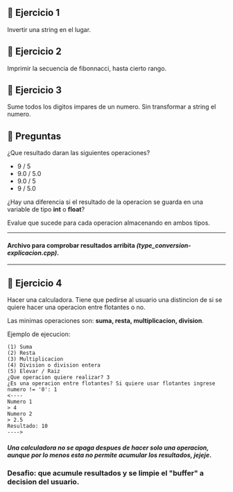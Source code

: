 
## 🍓 **Ejercicio 1**

Invertir una string en el lugar.

## 🍓 **Ejercicio 2**

Imprimir la secuencia de fibonnacci, hasta cierto rango.

## 🍓 **Ejercicio 3**

Sume todos los digitos impares de un numero. Sin transformar a string el numero.

## 🍓 **Preguntas**

¿Que resultado daran las siguientes operaciones?

* 9 / 5
* 9.0 / 5.0
* 9.0 / 5
* 9 / 5.0

¿Hay una diferencia si el resultado de la operacion se guarda en una variable de tipo **int** o **float**?

Evalue que sucede para cada operacion almacenando en ambos tipos.

---
#### Archivo para comprobar resultados arribita _**(type_conversion-explicacion.cpp)**_.
---

## 🍓 **Ejercicio 4**

Hacer una calculadora. Tiene que pedirse al usuario una distincion de si se quiere hacer una operacion entre flotantes o no.

Las minimas operaciones son: **suma, resta, multiplicacion, division**.

Ejemplo de ejecucion:

```
(1) Suma
(2) Resta
(3) Multiplicacion
(4) Division o division entera
(5) Elevar / Raiz
¿Que operacion quiere realizar? 3
¿Es una operacion entre flotantes? Si quiere usar flotantes ingrese numero != '0': 1
<----
Numero 1
> 4
Numero 2
> 2.5
Resultado: 10
---->
```

#### _Una calculadora no se apaga despues de hacer solo una operacion, aunque por lo menos esta no permite acumular los resultados, jejeje_.

### **Desafio: que acumule resultados y se limpie el "buffer" a decision del usuario.**
